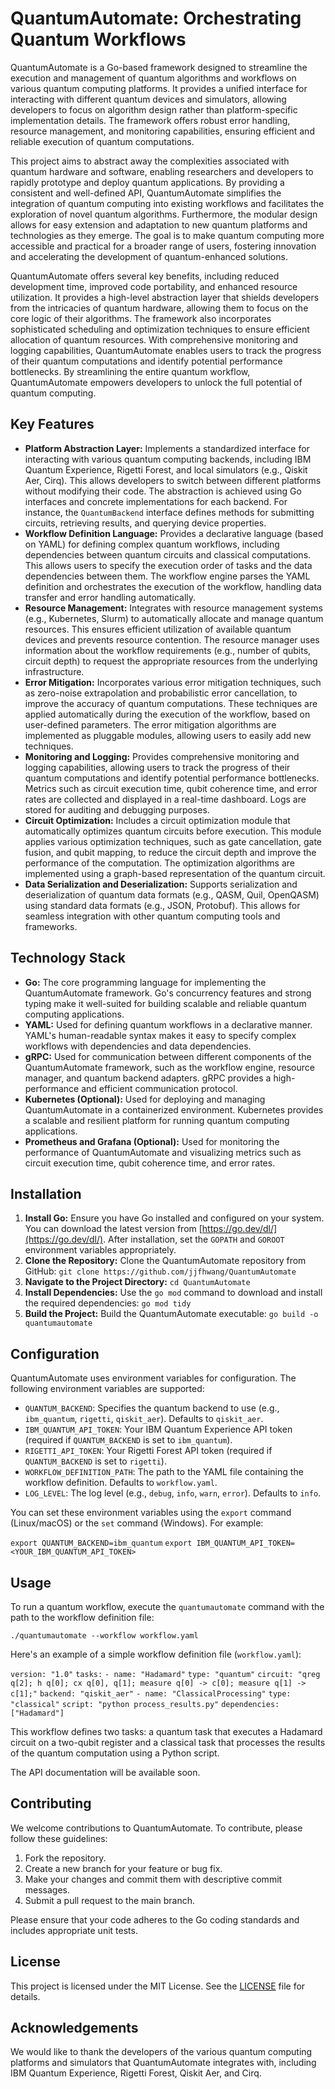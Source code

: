 # QuantumAutomate: Orchestrating Quantum Workflows

QuantumAutomate is a Go-based framework designed to streamline the execution and management of quantum algorithms and workflows on various quantum computing platforms. It provides a unified interface for interacting with different quantum devices and simulators, allowing developers to focus on algorithm design rather than platform-specific implementation details. The framework offers robust error handling, resource management, and monitoring capabilities, ensuring efficient and reliable execution of quantum computations.

This project aims to abstract away the complexities associated with quantum hardware and software, enabling researchers and developers to rapidly prototype and deploy quantum applications. By providing a consistent and well-defined API, QuantumAutomate simplifies the integration of quantum computing into existing workflows and facilitates the exploration of novel quantum algorithms. Furthermore, the modular design allows for easy extension and adaptation to new quantum platforms and technologies as they emerge. The goal is to make quantum computing more accessible and practical for a broader range of users, fostering innovation and accelerating the development of quantum-enhanced solutions.

QuantumAutomate offers several key benefits, including reduced development time, improved code portability, and enhanced resource utilization. It provides a high-level abstraction layer that shields developers from the intricacies of quantum hardware, allowing them to focus on the core logic of their algorithms. The framework also incorporates sophisticated scheduling and optimization techniques to ensure efficient allocation of quantum resources. With comprehensive monitoring and logging capabilities, QuantumAutomate enables users to track the progress of their quantum computations and identify potential performance bottlenecks. By streamlining the entire quantum workflow, QuantumAutomate empowers developers to unlock the full potential of quantum computing.

## Key Features

*   **Platform Abstraction Layer:** Implements a standardized interface for interacting with various quantum computing backends, including IBM Quantum Experience, Rigetti Forest, and local simulators (e.g., Qiskit Aer, Cirq). This allows developers to switch between different platforms without modifying their code. The abstraction is achieved using Go interfaces and concrete implementations for each backend. For instance, the `QuantumBackend` interface defines methods for submitting circuits, retrieving results, and querying device properties.
*   **Workflow Definition Language:** Provides a declarative language (based on YAML) for defining complex quantum workflows, including dependencies between quantum circuits and classical computations. This allows users to specify the execution order of tasks and the data dependencies between them. The workflow engine parses the YAML definition and orchestrates the execution of the workflow, handling data transfer and error handling automatically.
*   **Resource Management:** Integrates with resource management systems (e.g., Kubernetes, Slurm) to automatically allocate and manage quantum resources. This ensures efficient utilization of available quantum devices and prevents resource contention. The resource manager uses information about the workflow requirements (e.g., number of qubits, circuit depth) to request the appropriate resources from the underlying infrastructure.
*   **Error Mitigation:** Incorporates various error mitigation techniques, such as zero-noise extrapolation and probabilistic error cancellation, to improve the accuracy of quantum computations. These techniques are applied automatically during the execution of the workflow, based on user-defined parameters. The error mitigation algorithms are implemented as pluggable modules, allowing users to easily add new techniques.
*   **Monitoring and Logging:** Provides comprehensive monitoring and logging capabilities, allowing users to track the progress of their quantum computations and identify potential performance bottlenecks. Metrics such as circuit execution time, qubit coherence time, and error rates are collected and displayed in a real-time dashboard. Logs are stored for auditing and debugging purposes.
*   **Circuit Optimization:** Includes a circuit optimization module that automatically optimizes quantum circuits before execution. This module applies various optimization techniques, such as gate cancellation, gate fusion, and qubit mapping, to reduce the circuit depth and improve the performance of the computation. The optimization algorithms are implemented using a graph-based representation of the quantum circuit.
*   **Data Serialization and Deserialization:** Supports serialization and deserialization of quantum data formats (e.g., QASM, Quil, OpenQASM) using standard data formats (e.g., JSON, Protobuf). This allows for seamless integration with other quantum computing tools and frameworks.

## Technology Stack

*   **Go:** The core programming language for implementing the QuantumAutomate framework. Go's concurrency features and strong typing make it well-suited for building scalable and reliable quantum computing applications.
*   **YAML:** Used for defining quantum workflows in a declarative manner. YAML's human-readable syntax makes it easy to specify complex workflows with dependencies and data dependencies.
*   **gRPC:** Used for communication between different components of the QuantumAutomate framework, such as the workflow engine, resource manager, and quantum backend adapters. gRPC provides a high-performance and efficient communication protocol.
*   **Kubernetes (Optional):** Used for deploying and managing QuantumAutomate in a containerized environment. Kubernetes provides a scalable and resilient platform for running quantum computing applications.
*   **Prometheus and Grafana (Optional):** Used for monitoring the performance of QuantumAutomate and visualizing metrics such as circuit execution time, qubit coherence time, and error rates.

## Installation

1.  **Install Go:** Ensure you have Go installed and configured on your system. You can download the latest version from [https://go.dev/dl/](https://go.dev/dl/). After installation, set the `GOPATH` and `GOROOT` environment variables appropriately.
2.  **Clone the Repository:** Clone the QuantumAutomate repository from GitHub:
  `git clone https://github.com/jjfhwang/QuantumAutomate`
3.  **Navigate to the Project Directory:**
  `cd QuantumAutomate`
4.  **Install Dependencies:** Use the `go mod` command to download and install the required dependencies:
  `go mod tidy`
5.  **Build the Project:** Build the QuantumAutomate executable:
  `go build -o quantumautomate`

## Configuration

QuantumAutomate uses environment variables for configuration. The following environment variables are supported:

*   `QUANTUM_BACKEND`: Specifies the quantum backend to use (e.g., `ibm_quantum`, `rigetti`, `qiskit_aer`). Defaults to `qiskit_aer`.
*   `IBM_QUANTUM_API_TOKEN`: Your IBM Quantum Experience API token (required if `QUANTUM_BACKEND` is set to `ibm_quantum`).
*   `RIGETTI_API_TOKEN`: Your Rigetti Forest API token (required if `QUANTUM_BACKEND` is set to `rigetti`).
*   `WORKFLOW_DEFINITION_PATH`: The path to the YAML file containing the workflow definition. Defaults to `workflow.yaml`.
*   `LOG_LEVEL`: The log level (e.g., `debug`, `info`, `warn`, `error`). Defaults to `info`.

You can set these environment variables using the `export` command (Linux/macOS) or the `set` command (Windows). For example:

  `export QUANTUM_BACKEND=ibm_quantum`
  `export IBM_QUANTUM_API_TOKEN=<YOUR_IBM_QUANTUM_API_TOKEN>`

## Usage

To run a quantum workflow, execute the `quantumautomate` command with the path to the workflow definition file:

  `./quantumautomate --workflow workflow.yaml`

Here's an example of a simple workflow definition file (`workflow.yaml`):

  `version: "1.0"`
  `tasks:`
  `- name: "Hadamard"`
  `type: "quantum"`
  `circuit: "qreg q[2]; h q[0]; cx q[0], q[1]; measure q[0] -> c[0]; measure q[1] -> c[1];"`
  `backend: "qiskit_aer"`
  `- name: "ClassicalProcessing"`
  `type: "classical"`
  `script: "python process_results.py"`
  `dependencies: ["Hadamard"]`

This workflow defines two tasks: a quantum task that executes a Hadamard circuit on a two-qubit register and a classical task that processes the results of the quantum computation using a Python script.

The API documentation will be available soon.

## Contributing

We welcome contributions to QuantumAutomate. To contribute, please follow these guidelines:

1.  Fork the repository.
2.  Create a new branch for your feature or bug fix.
3.  Make your changes and commit them with descriptive commit messages.
4.  Submit a pull request to the main branch.

Please ensure that your code adheres to the Go coding standards and includes appropriate unit tests.

## License

This project is licensed under the MIT License. See the [LICENSE](https://github.com/jjfhwang/QuantumAutomate/blob/main/LICENSE) file for details.

## Acknowledgements

We would like to thank the developers of the various quantum computing platforms and simulators that QuantumAutomate integrates with, including IBM Quantum Experience, Rigetti Forest, Qiskit Aer, and Cirq.